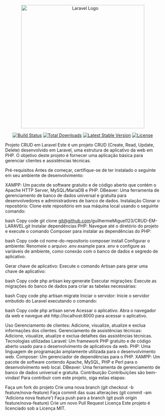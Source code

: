 <p align="center"><a href="https://laravel.com" target="_blank"><img src="https://raw.githubusercontent.com/laravel/art/master/logo-lockup/5%20SVG/2%20CMYK/1%20Full%20Color/laravel-logolockup-cmyk-red.svg" width="400" alt="Laravel Logo"></a></p>

<p align="center">
<a href="https://github.com/laravel/framework/actions"><img src="https://github.com/laravel/framework/workflows/tests/badge.svg" alt="Build Status"></a>
<a href="https://packagist.org/packages/laravel/framework"><img src="https://img.shields.io/packagist/dt/laravel/framework" alt="Total Downloads"></a>
<a href="https://packagist.org/packages/laravel/framework"><img src="https://img.shields.io/packagist/v/laravel/framework" alt="Latest Stable Version"></a>
<a href="https://packagist.org/packages/laravel/framework"><img src="https://img.shields.io/packagist/l/laravel/framework" alt="License"></a>
</p>




Projeto CRUD em Laravel
Este é um projeto CRUD (Create, Read, Update, Delete) desenvolvido em Laravel, uma estrutura de aplicativo da web em PHP. O objetivo deste projeto é fornecer uma aplicação básica para gerenciar clientes e assistências técnicas.

Pré-requisitos
Antes de começar, certifique-se de ter instalado o seguinte em seu ambiente de desenvolvimento:

XAMPP: Um pacote de software gratuito e de código aberto que contém o Apache HTTP Server, MySQL/MariaDB e PHP.
DBeaver: Uma ferramenta de gerenciamento de banco de dados universal e gratuita para desenvolvedores e administradores de banco de dados.
Instalação
Clonar o repositório: Clone este repositório em sua máquina local usando o seguinte comando:

bash
Copy code
git clone git@github.com/guilhermeMiguel123/CRUD-EM-LARAVEL.git
Instalar dependências PHP: Navegue até o diretório do projeto e execute o comando Composer para instalar as dependências do PHP:

bash
Copy code
cd nome-do-repositorio
composer install
Configurar o ambiente: Renomeie o arquivo .env.example para .env e configure as variáveis de ambiente, como conexão com o banco de dados e segredo de aplicativo.

Gerar chave de aplicativo: Execute o comando Artisan para gerar uma chave de aplicativo:

bash
Copy code
php artisan key:generate
Executar migrações: Execute as migrações do banco de dados para criar as tabelas necessárias:

bash
Copy code
php artisan migrate
Iniciar o servidor: Inicie o servidor embutido do Laravel executando o comando:

bash
Copy code
php artisan serve
Acessar o aplicativo: Abra o navegador da web e navegue até http://localhost:8000 para acessar o aplicativo.

Uso
Gerenciamento de clientes: Adicione, visualize, atualize e exclua informações dos clientes.
Gerenciamento de assistências técnicas: Adicione, visualize, atualize e exclua detalhes das assistências técnicas.
Tecnologias utilizadas
Laravel: Um framework PHP gratuito e de código aberto usado para o desenvolvimento de aplicativos da web.
PHP: Uma linguagem de programação amplamente utilizada para o desenvolvimento web.
Composer: Um gerenciador de dependências para o PHP.
XAMPP: Um pacote de software contendo Apache, MySQL, PHP e Perl para o desenvolvimento web local.
DBeaver: Uma ferramenta de gerenciamento de banco de dados universal e gratuita.
Contribuição
Contribuições são bem-vindas! Para contribuir com este projeto, siga estas etapas:

Faça um fork do projeto
Crie uma nova branch (git checkout -b feature/nova-feature)
Faça commit das suas alterações (git commit -am 'Adiciona nova feature')
Faça push para a branch (git push origin feature/nova-feature)
Crie um novo Pull Request
Licença
Este projeto é licenciado sob a Licença MIT.

